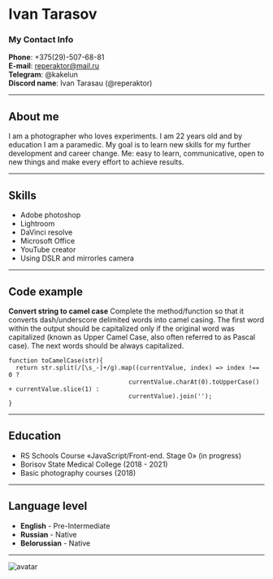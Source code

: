 # Ivan Tarasov 
### My Contact Info
**Phone**: +375(29)-507-68-81  
**E-mail**: reperaktor@mail.ru  
**Telegram**: @kakelun  
**Discord name**: Ivan Tarasau (@reperaktor)
****
## About me
I am a photographer who loves experiments.
I am 22 years old and by education I am a paramedic.
My goal is to learn new skills for my further development and career change.
Me: easy to learn, communicative, open to new things and make every effort to achieve results.
****
## Skills
* Adobe photoshop 
* Lightroom
* DaVinci resolve
* Microsoft Office 
* YouTube creator  
* Using DSLR and mirrorles camera
***
## Code example 
**Convert string to camel case** Complete the method/function so that it converts dash/underscore delimited words into camel casing. The first word within the output should be capitalized only if the original word was capitalized (known as Upper Camel Case, also often referred to as Pascal case). The next words should be always capitalized.
```
function toCamelCase(str){
  return str.split(/[\s_-]+/g).map((currentValue, index) => index !== 0 ?
                                 currentValue.charAt(0).toUpperCase() + currentValue.slice(1) :
                                 currentValue).join('');
}
```
****
## Education 
* RS Schools Course «JavaScript/Front-end. Stage 0» (in progress)
* Borisov State Medical College (2018 - 2021)
* Basic photography courses (2018)
****
## Language level
* **English** - Pre-Intermediate
* **Russian** - Native
* **Belorussian** - Native
****






![avatar](https://instagram.ftbs6-2.fna.fbcdn.net/v/t51.2885-15/71220207_513459526099836_4621429149952966949_n.jpg?stp=c0.135.1080.1080a_dst-jpg_e35_s640x640_sh0.08&_nc_ht=instagram.ftbs6-2.fna.fbcdn.net&_nc_cat=100&_nc_ohc=4OD7dMIAeLsAX-4zRnf&edm=AOQ1c0wBAAAA&ccb=7-5&oh=00_AfDCZ6vWu4vK_0pdXL2GLalMNuvALYlqWHSvoOxkwzc2AQ&oe=64A6346E&_nc_sid=8b3546 "my avatar")